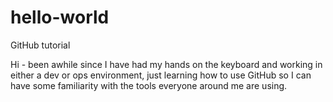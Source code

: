 # hello-world
GitHub tutorial

Hi - been awhile since I have had my hands on the keyboard and working in either a dev or ops environment, just learning how to use GitHub so I can have some familiarity with the tools everyone around me are using.
